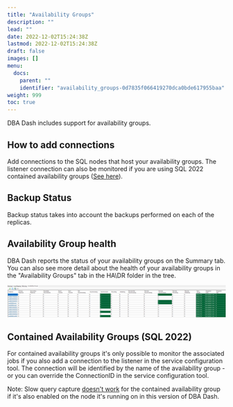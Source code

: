 ```yaml
---
title: "Availability Groups"
description: ""
lead: ""
date: 2022-12-02T15:24:38Z
lastmod: 2022-12-02T15:24:38Z
draft: false
images: []
menu:
  docs:
    parent: ""
    identifier: "availability_groups-0d7835f066419270dca0bde617955baa"
weight: 999
toc: true
---
```

DBA Dash includes support for availability groups.

## How to add connections

Add connections to the SQL nodes that host your availability groups. The listener connection can also be monitored if you are using SQL 2022 contained availability groups ([See here](#contained-availability-groups-sql-2022)).

## Backup Status

Backup status takes into account the backups performed on each of the replicas.

## Availability Group health

DBA Dash reports the status of your availability groups on the Summary tab.  You can also see more detail about the health of your availability groups in the "Availability Groups" tab in the HA\DR folder in the tree.

[![Availability Groups](availability_groups.png)](availability_groups.png)

## Contained Availability Groups (SQL 2022)

For contained availability groups it's only possible to monitor the associated jobs if you also add a connection to the listener in the service configuration tool. The connection will be identified by the name of the availability group - or you can override the ConnectionID in the service configuration tool. 

Note: Slow query capture [doesn't work](https://github.com/trimble-oss/dba-dash/issues/458) for the contained availability group if it's also enabled on the node it's running on in this version of DBA Dash.
